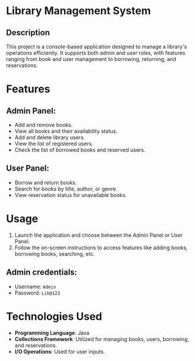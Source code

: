 # Library Management System
## Description
This project is a console-based application designed to manage a library's operations efficiently. It supports both admin and user roles, with features ranging from book and user management to borrowing, returning, and reservations.

# Features
## Admin Panel:
 - Add and remove books.
 - View all books and their availability status.
 - Add and delete library users.
 - View the list of registered users.
 - Check the list of borrowed books and reserved users.
 
 ## User Panel:
 - Borrow and return books.
 - Search for books by title, author, or genre.
 - View reservation status for unavailable books.

# Usage

1. Launch the application and choose between the Admin Panel or User Panel.
2. Follow the on-screen instructions to access features like adding books, borrowing books, searching, etc.
## Admin credentials:
- Username: `Admin`
- Password: `Lib@123`

# Technologies Used

- **Programming Language**: Java
- **Collections Framework**: Utilized for managing books, users, borrowing, and reservations.
- **I/O Operations**: Used for user inputs.
